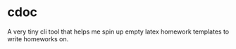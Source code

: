 # cdoc

A very tiny cli tool that helps me spin up empty latex homework templates to write homeworks on.
